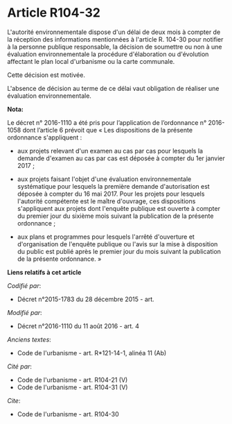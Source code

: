 # Article R104-32

L'autorité environnementale dispose d'un délai de deux mois à compter de la réception des informations mentionnées à
l'article R. 104-30 pour notifier à la personne publique responsable, la décision de soumettre ou non à une évaluation
environnementale la procédure d'élaboration ou d'évolution affectant le plan local d'urbanisme ou la carte communale. 

Cette décision est motivée. 

L'absence de décision au terme de ce délai vaut obligation de réaliser une évaluation environnementale.

**Nota:**

Le décret n° 2016-1110 a été pris pour l’application de l’ordonnance n° 2016-1058 dont l’article 6 prévoit que « Les
dispositions de la présente ordonnance s'appliquent : 

- aux projets relevant d'un examen au cas par cas pour lesquels la demande d'examen au cas par cas est déposée à compter du
1er janvier 2017 ; 

- aux projets faisant l'objet d'une évaluation environnementale systématique pour lesquels la première demande d'autorisation
est déposée à compter du 16 mai 2017. Pour les projets pour lesquels l'autorité compétente est le maître d'ouvrage, ces
dispositions s'appliquent aux projets dont l'enquête publique est ouverte à compter du premier jour du sixième mois suivant
la publication de la présente ordonnance ; 

- aux plans et programmes pour lesquels l'arrêté d'ouverture et d'organisation de l'enquête publique ou l'avis sur la mise à
disposition du public est publié après le premier jour du mois suivant la publication de la présente ordonnance. »

**Liens relatifs à cet article**

_Codifié par_:

  - Décret n°2015-1783 du 28 décembre 2015 - art.

_Modifié par_:

  - Décret n°2016-1110 du 11 août 2016 - art. 4

_Anciens textes_:

  - Code de l'urbanisme - art. R*121-14-1, alinéa 11 (Ab)

_Cité par_:

  - Code de l'urbanisme - art. R104-21 (V)
  - Code de l'urbanisme - art. R104-31 (V)

_Cite_:

  - Code de l'urbanisme - art. R104-30
